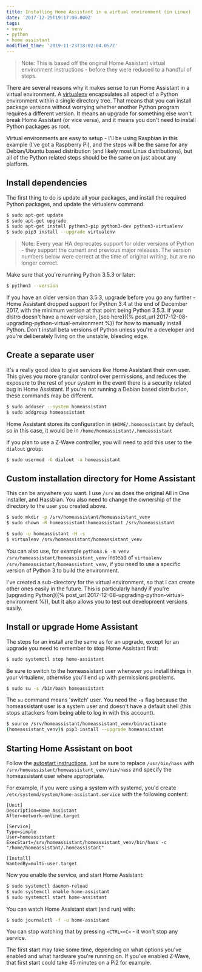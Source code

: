 ```yaml
---
title: Installing Home Assistant in a virtual environment (in Linux)
date: '2017-12-25T19:17:00.000Z'
tags:
- venv
- python
- home assistant
modified_time: '2019-11-23T18:02:04.057Z'
---
```


> Note: This is based off the original Home Assistant virtual environment instructions - before they were reduced to a handful of steps.

There are several reasons why it makes sense to run Home Assistant in a virtual environment. A [virtualenv](https://virtualenv.pypa.io/en/latest/) encapsulates all aspect of a Python environment within a single directory tree. That means that you can install package versions without worrying whether another Python program requires a different version. It means an upgrade for something else won't break Home Assistant (or vice versa), and it means you don't need to install Python packages as root.

Virtual environments are easy to setup - I'll be using Raspbian in this example (I've got a Raspberry Pi), and the steps will be the same for any Debian/Ubuntu based distribution (and likely most Linux distributions), but all of the Python related steps should be the same on just about any platform.

## Install dependencies

The first thing to do is update all your packages, and install the required Python packages, and update the virtualenv command.

```bash
$ sudo apt-get update
$ sudo apt-get upgrade
$ sudo apt-get install python3-pip python3-dev python3-virtualenv
$ sudo pip3 install --upgrade virtualenv
```

> Note: Every year HA deprecates support for older versions of Python - they support the current and previous major releases. The version numbers below were correct at the time of original writing, but are no longer correct.

Make sure that you're running Python 3.5.3 or later:

```bash
$ python3 --version
```

If you have an older version than 3.5.3, upgrade before you go any further - Home Assistant dropped support for Python 3.4 at the end of December 2017, with the minimum version at that point being Python 3.5.3. If your distro doesn't have a newer version, [see here]({% post_url 2017-12-08-upgrading-python-virtual-environment %}) for how to manually install Python. Don't install beta versions of Python unless you're a developer and you're deliberately living on the unstable, bleeding edge.

## Create a separate user

It's a really good idea to give services like Home Assistant their own user. This gives you more granular control over permissions, and reduces the exposure to the rest of your system in the event there is a security related bug in Home Assistant. If you're not running a Debian based distribution, these commands may be different.

```bash
$ sudo adduser --system homeassistant
$ sudo addgroup homeassistant
```

Home Assistant stores its configuration in `$HOME/.homeassistant` by default, so in this case, it would be in `/home/homeassistant/.homeassistant`

If you plan to use a Z-Wave controller, you will need to add this user to the `dialout` group:

```bash
$ sudo usermod -G dialout -a homeassistant
```

## Custom installation directory for Home Assistant

This can be anywhere you want. I use `/srv` as does the original All in One installer, and Hassbian. You also need to change the ownership of the directory to the user you created above.

```bash
$ sudo mkdir -p /srv/homeassistant/homeassistant_venv
$ sudo chown -R homeassistant:homeassistant /srv/homeassistant

$ sudo -u homeassistant -H -s
$ virtualenv /srv/homeassistant/homeassistant_venv
```

You can also use, for example `python3.6 -m venv /srv/homeassistant/homeassistant_venv` instead of `virtualenv /srv/homeassistant/homeassistant_venv`, if you need to use a specific version of Python 3 to build the environment.

I've created a sub-directory for the virtual environment, so that I can create other ones easily in the future. This is particularly handy if you're [upgrading Python]({% post_url 2017-12-08-upgrading-python-virtual-environment %}), but it also allows you to test out development versions easily.

## Install or upgrade Home Assistant

The steps for an install are the same as for an upgrade, except for an upgrade you need to remember to stop Home Assistant first:

```bash
$ sudo systemctl stop home-assistant
```

Be sure to switch to the homeassistant user whenever you install things in your virtualenv, otherwise you'll end up with permissions problems.

```bash
$ sudo su -s /bin/bash homeassistant
```

The `su` command means 'switch' user. You need the `-s` flag because the homeassistant user is a system user and doesn't have a default shell (this stops attackers from being able to log in with this account).

```bash
$ source /srv/homeassistant/homeassistant_venv/bin/activate
(homeassistant_venv)$ pip3 install --upgrade homeassistant
```

## Starting Home Assistant on boot

Follow the [autostart instructions](https://community.home-assistant.io/t/autostart-using-systemd/199497), just be sure to replace `/usr/bin/hass` with `/srv/homeassistant/homeassistant_venv/bin/hass` and specify the homeassistant user where appropriate.

For example, if you were using a system with systemd, you'd create `/etc/systemd/system/home-assistant.service` with the following content:

```
[Unit]
Description=Home Assistant
After=network-online.target

[Service]
Type=simple
User=homeassistant
ExecStart=/srv/homeassistant/homeassistant_venv/bin/hass -c "/home/homeassistant/.homeassistant"

[Install]
WantedBy=multi-user.target
```

Now you enable the service, and start Home Assistant:

```bash
$ sudo systemctl daemon-reload
$ sudo systemctl enable home-assistant
$ sudo systemctl start home-assistant
```

You can watch Home Assistant start (and run) with:

```bash
$ sudo journalctl -f -u home-assistant
```

You can stop watching that by pressing `<CTRL><C>` - it won't stop any service.

The first start may take some time, depending on what options you've enabled and what hardware you're running on. If you've enabled Z-Wave, that first start could take 45 minutes on a Pi2 for example.
